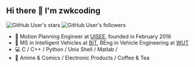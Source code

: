 ## Hi there 👋 I'm zwkcoding

![GitHub User's stars](https://img.shields.io/github/stars/zwkcoding?style=flat-square&logo=github)
![GitHub User's followers](https://img.shields.io/github/followers/zwkcoding?style=flat-square&logo=github)

- 🚖 Motion Planning Engineer at [UISEE](https://www.waymo.com), founded in February 2016
- 🏫  MS in Intelligent Vehicles at [BIT](https://me.bit.edu.cn/jgsz/jlgcx1/qjyjs1/index.htm), BEng in Vehicle Engineering at [WUT](http://auto.whut.edu.cn/)
- 💻 C / C++ / Python / Unix Shell / Matlab /
- 🏀 Anime & Comics / Electronic Products / Coffee & Tea

<!--
Here are some ideas to get you started:

- 🔭 I’m currently working on ...
- 🌱 I’m currently learning ...
- 👯 I’m looking to collaborate on ...
- 🤔 I’m looking for help with ...
- 💬 Ask me about ...
- 📫 How to reach me: ...
- 😄 Pronouns: ...
- ⚡ Fun fact: ...
-->
